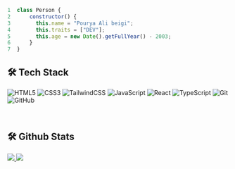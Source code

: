```javascript
1  class Person {
2      constructor() {
3        this.name = "Pourya Ali beigi";
4        this.traits = ["DEV"];
5        this.age = new Date().getFullYear() - 2003;
6      }
7  }
```
## 🛠 Tech Stack
![HTML5](https://img.shields.io/badge/-HTML5-E34F26?logo=html5&logoColor=white&style=for-the-badge)
![CSS3](https://img.shields.io/badge/-CSS3-1572B6?logo=css3&logoColor=white&style=for-the-badge)
![TailwindCSS](https://img.shields.io/badge/-TailwindCSS-38B2AC?logo=tailwind-css&logoColor=white&style=for-the-badge)
![JavaScript](https://img.shields.io/badge/-JavaScript-F7DF1E?logo=javascript&logoColor=black&style=for-the-badge)
![React](https://img.shields.io/badge/-React-61DAFB?logo=react&logoColor=black&style=for-the-badge)
![TypeScript](https://img.shields.io/badge/-TypeScript-007ACC?logo=typescript&logoColor=white&style=for-the-badge)
![Git](https://img.shields.io/badge/Git-%23F14E32?logo=git&logoColor=white&style=for-the-badge)
![GitHub](https://img.shields.io/badge/GitHub-%23000000?logo=github&logoColor=white&style=for-the-badge)

<br/>

## 🛠 Github Stats
<a href="">
  <img src="https://github-readme-stats.vercel.app/api?username=P0uryaAlibeigi&show_icons=true&theme=merko">
  <img src="https://github-readme-stats.vercel.app/api/top-langs/?username=P0uryaAlibeigi&hide_progress=true">
<a/>


